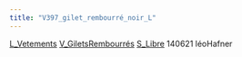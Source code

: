 ```yaml
---
title: "V397_gilet_rembourré_noir_L"
---
```


[L_Vetements](notes/equipements/L_Vetements.md) [V_GiletsRembourrés](notes/equipements/vetements/V_GiletsRembourrés.md) [S_Libre](notes/statut/S_Libre.md)
140621 léoHafner